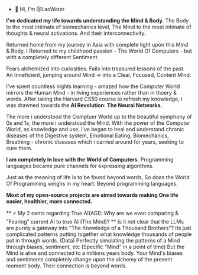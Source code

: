 - 👋 Hi, I’m @LaoWater

**I've dedicated my life towards understanding the Mind & Body.**
The Body to the most intimate of biomechanics level,
The Mind to the most intimate of thoughts & neural activations.
And their interconnectivity.

Returned home from my journey in Asia with complete light upon this Mind & Body, 
I Returned to my childhood passion - The World Of Computers - but with a completely different Sentiment.

Fears alchemized into curiosities.
Fails into treasured lessons of the past.
An Inneficient, jumping around Mind -> into a Clear, Focused, Content Mind.

I've spent countless nights learning - amazed how the Computer World mirrors the Human Mind - in living experiences rather than in thoery & words.
After taking the Harvard CS50 course to refresh my knowledge, i was drawned towards the **AI Revolution: The Neural Networks.**

The more i understood the Comptuer World up to the beautiful symphony of 0s and 1s, the more i understood the Mind.
With the power of the Computer World, as knowledge and use, 
i've began to heal and understand chronic diseases of the Digestive system, Emotional Eating, Biomechanics, Breathing - chronic diseases which i carried around for years, seeking to cure them.

**I am completely in love with the World of Computers.**
Programming languages became pure channels for expressing algorithms.

Just as the meaning of life is to be found beyond words,
So does the World Of Programming weighs in my heart.
Beyond programming languages.

**Most of my open-source projects are aimed towards making One life easier, healthier, more connected.**

** ⚡ My 2 cents regarding True AI(AGI): Why are we even comparing & "Fearing" current AI to true AI (The Mind)? **
Is it not clear that the LLMs are purely a gateway into "The Knowledge of a Thousand Brothers"?
Its just complicated patterns putting together what knowledge thousands of people put in through words. (Data)
Perfectly simulating the patterns of a Mind through biases, sentiment, etc (Specific "Mind" in a point of time)
But the Mind is alive and connected to a millions years body.
Your Mind's biases and sentiments completely change upon the alchemy of the present moment body.
Their connection is beyond words.


<!---
LaoWater/LaoWater is a ✨ special ✨ repository because its `README.md` (this file) appears on your GitHub profile.
You can click the Preview link to take a look at your changes.
--->
